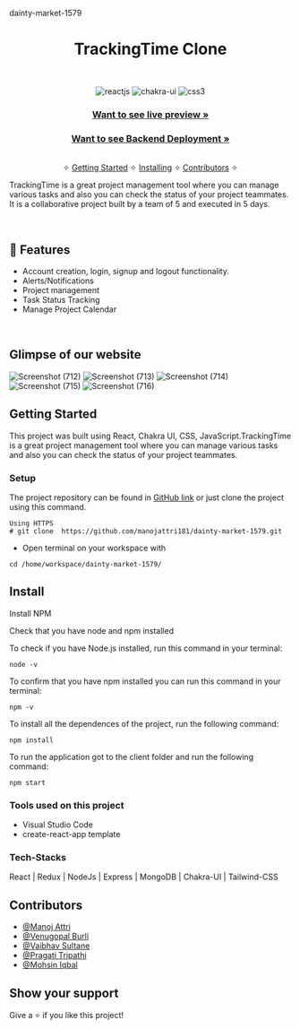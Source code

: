 dainty-market-1579
<h1 align="center">TrackingTime Clone</h1> 
<br />
<p align="center">
    <img src="https://img.shields.io/badge/React-20232A?style=for-the-badge&logo=react&logoColor=61DAFB" alt="reactjs" />
    <img src="https://img.shields.io/badge/Chakra%20UI-3bc7bd?style=for-the-badge&logo=chakraui&logoColor=white" alt="chakra-ui"/>
    <img src="https://img.shields.io/badge/CSS3-1572B6?style=for-the-badge&logo=css3&logoColor=white" alt="css3"/>   
</p>

<h3 align="center"><a href="https://tracking-time-cw.netlify.app/"><strong>Want to see live preview »</strong></a></h3>


<h3 align="center"><a href="https://ttbackendcwproject.herokuapp.com/"><strong>Want to see Backend Deployment »</strong></a></h3>

<p align="center"> 
    <br />&#10023;
    <a href="#Getting-Started">Getting Started</a> &#10023; <a href="#Install">Installing</a> &#10023;    
    <a href="#Contributors">Contributors</a> &#10023;
  </p>
  
   TrackingTime is a great project management tool where you can manage various tasks and also you can check the status of your project teammates. It is a collaborative project built by a team of 5 and executed in 5 days.
  

<br />


## 🚀 Features
- Account creation, login, signup and logout functionality.
- Alerts/Notifications
- Project management 
- Task Status Tracking
- Manage Project Calendar

<br/>

## Glimpse of our website
![Screenshot (712)](https://user-images.githubusercontent.com/103978822/194756661-1415e1be-135e-46e8-b242-6305d4e0d430.png)
![Screenshot (713)](https://user-images.githubusercontent.com/103978822/194756672-7fa6dbe8-a032-4d3f-9760-e51f0c80ca9a.png)
![Screenshot (714)](https://user-images.githubusercontent.com/103978822/194756680-98d8acf1-5793-4cc6-922c-3a94302423cb.png)
![Screenshot (715)](https://user-images.githubusercontent.com/103978822/194756686-a549edb4-d5ad-4c61-a18f-b39edcf5eed0.png)
![Screenshot (716)](https://user-images.githubusercontent.com/103978822/194756691-5da57519-1867-4359-a0fd-f7ba482dfa4b.png)

## Getting Started

This project was built using React, Chakra UI, CSS, JavaScript.TrackingTime is a great project management tool where you can manage various tasks and also you can check the status of your project teammates.
### Setup


The project repository can be found in [GitHub link](https://github.com/manojattri181/dainty-market-1579) or just clone the project using this command. 


```
Using HTTPS
# git clone  https://github.com/manojattri181/dainty-market-1579.git
```

+ Open terminal on your workspace with

```
cd /home/workspace/dainty-market-1579/
```


## Install

Install NPM

Check that you have node and npm installed

To check if you have Node.js installed, run this command in your terminal:


```
node -v
```

To confirm that you have npm installed you can run this command in your terminal:


```
npm -v
```


To install all the dependences of the project, run the following command:


```
npm install
```


To run the application got to the client folder and run the following command:

```
npm start
```


### Tools used on this project

- Visual Studio Code
- create-react-app template

### Tech-Stacks
React | Redux | NodeJs | Express | MongoDB | Chakra-UI | Tailwind-CSS
<br/>
## Contributors

- [@Manoj Attri](https://github.com/manojattri181)
- [@Venugopal Burli](https://github.com/ABVenu)
- [@Vaibhav Sultane](https://github.com/Vaibhav2416)
- [@Pragati Tripathi](https://github.com/pragati-tripathi05)
- [@Mohsin Iqbal](https://github.com/Mohsin013)

## Show your support

Give a ⭐ if you like this project!

